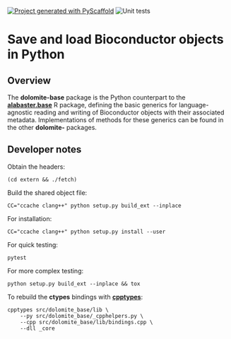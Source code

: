 <!-- These are examples of badges you might want to add to your README:
     please update the URLs accordingly

[![Built Status](https://api.cirrus-ci.com/github/<USER>/dolomite.svg?branch=main)](https://cirrus-ci.com/github/<USER>/dolomite)
[![ReadTheDocs](https://readthedocs.org/projects/dolomite/badge/?version=latest)](https://dolomite.readthedocs.io/en/stable/)
[![Coveralls](https://img.shields.io/coveralls/github/<USER>/dolomite/main.svg)](https://coveralls.io/r/<USER>/dolomite)
[![PyPI-Server](https://img.shields.io/pypi/v/dolomite.svg)](https://pypi.org/project/dolomite/)
[![Conda-Forge](https://img.shields.io/conda/vn/conda-forge/dolomite.svg)](https://anaconda.org/conda-forge/dolomite)
[![Monthly Downloads](https://pepy.tech/badge/dolomite/month)](https://pepy.tech/project/dolomite)
[![Twitter](https://img.shields.io/twitter/url/http/shields.io.svg?style=social&label=Twitter)](https://twitter.com/dolomite)
-->

[![Project generated with PyScaffold](https://img.shields.io/badge/-PyScaffold-005CA0?logo=pyscaffold)](https://pyscaffold.org/)
![Unit tests](https://github.com/ArtifactDB/dolomite-base/actions/workflows/pypi-test.yml/badge.svg)

# Save and load Bioconductor objects in Python

## Overview

The **dolomite-base** package is the Python counterpart to the [**alabaster.base**](https://github.com/ArtifactDB/alabaster.base) R package,
defining the basic generics for language-agnostic reading and writing of Bioconductor objects with their associated metadata.
Implementations of methods for these generics can be found in the other **dolomite-** packages.

## Developer notes

Obtain the headers:

```shell
(cd extern && ./fetch)
```

Build the shared object file:

```shell
CC="ccache clang++" python setup.py build_ext --inplace
```

For installation:

```shell
CC="ccache clang++" python setup.py install --user
```

For quick testing:

```shell
pytest
```

For more complex testing:

```shell
python setup.py build_ext --inplace && tox
```

To rebuild the **ctypes** bindings with [**cpptypes**](https://github.com/BiocPy/ctypes-wrapper):

```shell
cpptypes src/dolomite_base/lib \
    --py src/dolomite_base/_cpphelpers.py \
    --cpp src/dolomite_base/lib/bindings.cpp \
    --dll _core
```

